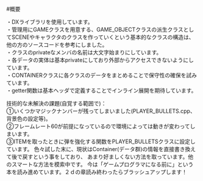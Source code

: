 #概要

・DXライブラリを使用しています。  
・管理用にGAMEクラスを用意する、GAME_OBJECTクラスの派生クラスとしてSCENEやキャラクタのクラスを作っていくという基本的なクラスの構造は、他の方のソースコードを参考にしました。    
・クラスのprivateなメンバの名前は大文字始まりにしています。  
・各データの実体は基本privateにしており外部からアクセスできないようにしています。  
・CONTAINERクラスに各クラスのデータをまとめることで保守性の確保を試みています。  
・getter関数は基本ヘッダで定義することでインライン展開を期待しています。  

技術的な未解決の課題(自覚する範囲で)：  
①いくつかマジックナンバーが残ってしまいました(PLAYER_BULLETS.cpp、背景色の設定等)。  
②フレームレート60が前提になっているので環境によっては動きが変わってしまいます。  
③ITEMを取ったときに弾を強化する関数をPLAYER_BULLETSクラスに設定しています。
  色々試した末に、現状はContainer(データ群)の情報を直接書き換えて後で戻すという事をしており、
	あまり好ましくない方法を取っています。他のスマートな方法を模索中です。
今は「ゲームプログラマになる前に」という本を読み進めています。２ｄの章読み終わったらブラッシュアップします！
